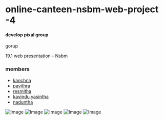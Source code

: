 # online-canteen-nsbm-web-project -4

#### develop pixal  group
gorup



19.1 web presentation -  Nsbm

### members

 -  [kanchna ](https://github.com/Kanchana98?tab=repositories) 
 - [pavithra ](https://github.com/pndesilva) 
 - [resmitha](https://github.com/Resmitha99) 
 - [kavindu yasintha](https://github.com/kavindyasinthasilva) 
  - [naduntha](https://github.com/kavindyasinthasilva)
  
 
 
 

![Image](https://github.com/kavindyasinthasilva/online-canteen-nsbm-web-project/blob/master/.github/ISSUE_TEMPLATE/Screenshot%20(21).png)
![Image](https://github.com/kavindyasinthasilva/online-canteen-nsbm-web-project/blob/master/.github/ISSUE_TEMPLATE/Screenshot%20(23).png)
![Image](https://github.com/kavindyasinthasilva/online-canteen-nsbm-web-project/blob/master/.github/ISSUE_TEMPLATE/Screenshot%20(25).png)
![Image](https://github.com/kavindyasinthasilva/online-canteen-nsbm-web-project/blob/master/.github/ISSUE_TEMPLATE/Screenshot%20(26).png)
![Image](https://github.com/kavindyasinthasilva/online-canteen-nsbm-web-project/blob/master/.github/ISSUE_TEMPLATE/Screenshot%20(26).png)



